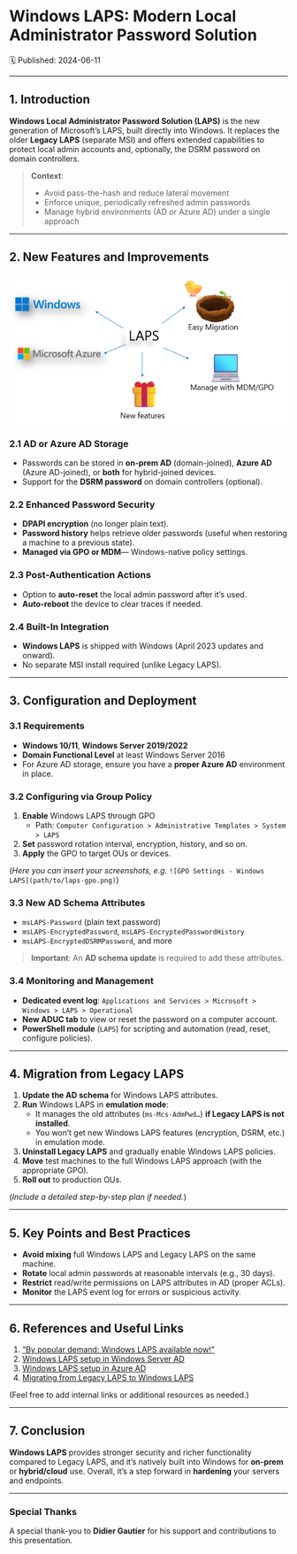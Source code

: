 # Windows LAPS: Modern Local Administrator Password Solution
🗓️ Published: 2024-06-11

---

## 1. Introduction

**Windows Local Administrator Password Solution (LAPS)** is the new generation of Microsoft’s LAPS, built directly into Windows. It replaces the older **Legacy LAPS** (separate MSI) and offers extended capabilities to protect local admin accounts and, optionally, the DSRM password on domain controllers.

> **Context**:  
> - Avoid pass-the-hash and reduce lateral movement  
> - Enforce unique, periodically refreshed admin passwords  
> - Manage hybrid environments (AD or Azure AD) under a single approach

---

## 2. New Features and Improvements

![](assets/Azure%20Windows%20LAPS/2025-04-08-14-00-17.png)

### 2.1 AD or Azure AD Storage
- Passwords can be stored in **on-prem AD** (domain-joined), **Azure AD** (Azure AD-joined), or **both** for hybrid-joined devices.  
- Support for the **DSRM password** on domain controllers (optional).

### 2.2 Enhanced Password Security
- **DPAPI encryption** (no longer plain text).  
- **Password history** helps retrieve older passwords (useful when restoring a machine to a previous state).  
- **Managed via GPO or MDM**— Windows-native policy settings.

### 2.3 Post-Authentication Actions
- Option to **auto-reset** the local admin password after it’s used.  
- **Auto-reboot** the device to clear traces if needed.

### 2.4 Built-In Integration
- **Windows LAPS** is shipped with Windows (April 2023 updates and onward).  
- No separate MSI install required (unlike Legacy LAPS).

---

## 3. Configuration and Deployment

### 3.1 Requirements
- **Windows 10/11**, **Windows Server 2019/2022**  
- **Domain Functional Level** at least Windows Server 2016  
- For Azure AD storage, ensure you have a **proper Azure AD** environment in place.

### 3.2 Configuring via Group Policy
1. **Enable** Windows LAPS through GPO  
   - Path: `Computer Configuration > Administrative Templates > System > LAPS`
2. **Set** password rotation interval, encryption, history, and so on.
3. **Apply** the GPO to target OUs or devices.

(_Here you can insert your screenshots, e.g._ `![GPO Settings - Windows LAPS](path/to/laps-gpo.png)`)

### 3.3 New AD Schema Attributes
- `msLAPS-Password` (plain text password)  
- `msLAPS-EncryptedPassword`, `msLAPS-EncryptedPasswordHistory`  
- `msLAPS-EncryptedDSRMPassword`, and more

> **Important**: An **AD schema update** is required to add these attributes.

### 3.4 Monitoring and Management
- **Dedicated event log**: `Applications and Services > Microsoft > Windows > LAPS > Operational`  
- **New ADUC tab** to view or reset the password on a computer account.  
- **PowerShell module** (`LAPS`) for scripting and automation (read, reset, configure policies).

---

## 4. Migration from Legacy LAPS

1. **Update the AD schema** for Windows LAPS attributes.  
2. **Run** Windows LAPS in **emulation mode**:
   - It manages the old attributes (`ms-Mcs-AdmPwd…`) **if Legacy LAPS is not installed**.
   - You won’t get new Windows LAPS features (encryption, DSRM, etc.) in emulation mode.
3. **Uninstall Legacy LAPS** and gradually enable Windows LAPS policies.
4. **Move** test machines to the full Windows LAPS approach (with the appropriate GPO).
5. **Roll out** to production OUs.

(_Include a detailed step-by-step plan if needed._)

---

## 5. Key Points and Best Practices

- **Avoid mixing** full Windows LAPS and Legacy LAPS on the same machine.  
- **Rotate** local admin passwords at reasonable intervals (e.g., 30 days).  
- **Restrict** read/write permissions on LAPS attributes in AD (proper ACLs).  
- **Monitor** the LAPS event log for errors or suspicious activity.

---

## 6. References and Useful Links

1. [“By popular demand: Windows LAPS available now!”](https://aka.ms/WindowsLAPSAnnouncement)  
2. [Windows LAPS setup in Windows Server AD](https://aka.ms/WindowsLAPS-ADSetup)  
3. [Windows LAPS setup in Azure AD](https://aka.ms/WindowsLAPS-AzureSetup)  
4. [Migrating from Legacy LAPS to Windows LAPS](https://aka.ms/WindowsLAPS-LegacyMigration)

(Feel free to add internal links or additional resources as needed.)

---

## 7. Conclusion

**Windows LAPS** provides stronger security and richer functionality compared to Legacy LAPS, and it’s natively built into Windows for **on-prem** or **hybrid/cloud** use. Overall, it’s a step forward in **hardening** your servers and endpoints.

---

### Special Thanks

A special thank-you to **Didier Gautier** for his support and contributions to this presentation.
